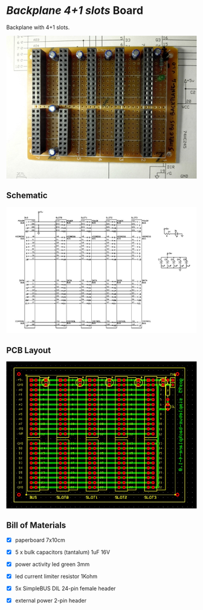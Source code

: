 # *Backplane 4+1 slots* Board
Backplane with 4+1 slots.

![board-built](simplebus-backplane-4_built.jpg)


## Schematic
![board-schematic](simplebus-backplane-4_sch.jpg)


## PCB Layout
![board-pcb](simplebus-backplane-4_pcb.jpg)


## Bill of Materials
- [x] paperboard 7x10cm
- [x] 5 x bulk capacitors (tantalum) 1uF 16V
- [x] power activity led green 3mm
- [x] led current limiter resistor 1Kohm
- [x] 5x SimpleBUS DIL 24-pin female header

- [x] external power 2-pin header